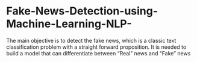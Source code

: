 # Fake-News-Detection-using-Machine-Learning-NLP-
The main objective is to detect the fake news, which is a classic text classification problem with a straight forward proposition. It is needed to build a model that can differentiate between “Real” news and “Fake” news
